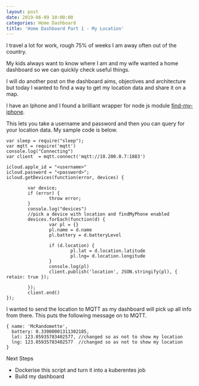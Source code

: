 ```yaml
---
layout: post
date: 2019-06-09 10:00:00
categories: Home Dashboard
title: 'Home Dashboard Part 1 - My Location'
---
```

I travel a lot for work, rough 75% of weeks I am away often out of the country.

My kids always want to know where I am and my wife wanted a home dashboard so we can quickly check useful things.

I will do another post on the dashboard aims, objectives and architecture but today I wanted to find a way to get my location data and share it on a map.

I have an Iphone and I found a brilliant wrapper for node js module [find-my-iphone](https://www.npmjs.com/package/find-my-iphone).

This lets you take a username and password and then you can query for your location data. My sample code is below.

```var icloud = require("find-my-iphone").findmyphone;
var sleep = require("sleep");
var mqtt = require('mqtt')
console.log("Connecting")
var client  = mqtt.connect('mqtt://10.200.0.7:1883')

icloud.apple_id = "<username>"
icloud.password = "<password>";
icloud.getDevices(function(error, devices) {

        var device;
        if (error) {
                throw error;
        }
        console.log("devices")
        //pick a device with location and findMyPhone enabled
        devices.forEach(function(d) {
                var pl = {}
                pl.name = d.name
                pl.battery = d.batteryLevel

                if (d.location) {
                        pl.lat = d.location.latitude
                        pl.lng= d.location.longitude
                }
                console.log(pl)
                client.publish('location', JSON.stringify(pl), { retain: true });

        });
        client.end()
});
```

I wanted to send the location to MQTT as my dashboard will pick up all info from there. This puts the following message on to MQTT.

```
{ name: 'McRandomette',
  battery: 0.33000001311302185,
  lat: 123.05935783402577, //changed so as not to show my location
  lng: 123.05935783402577  //changed so as not to show my location
}
```

Next Steps
* Dockerise this script and turn it into a kuberentes job
* Build my dashboard
